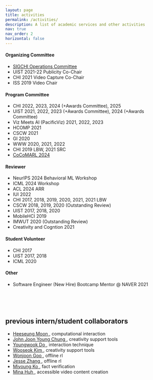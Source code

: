 ```yaml
---
layout: page
title: activities
permalink: /activities/
description: A list of academic services and other activities
nav: true
nav_order: 2
horizontal: false
---
```



#### Organizing Committee
- [SIGCHI Operations Committee](https://sigchi.org/people/operations-committee/)
- UIST 2021-22 Publicity Co-Chair
- CHI 2021 Video Capture Co-Chair
- ISS 2019 Video Chair


#### Program Committee
- CHI 2022, 2023, 2024 (+Awards Committee), 2025
- UIST 2021, 2022, 2023 (+Awards Committee), 2024 (+Awards Committee)
- Viz Meets AI (PacificViz) 2021, 2022, 2023
- HCOMP 2021
- CSCW 2021
- GI 2020
- WWW 2020, 2021, 2022
- CHI 2019 LBW, 2021 SRC
- [CoCoMARL 2024](https://sites.google.com/view/cocomarl-2024/home)

#### Reviewer
- NeurIPS 2024 Behavioral ML Workshop
- ICML 2024 Workshop
- ACL 2024 ARR
- IUI 2022
- CHI 2017, 2018, 2019, 2020, 2021, 2021 LBW
- CSCW 2018, 2019, 2020 (Outstanding Review)
- UIST 2017, 2018, 2020
- MobileHCI 2019
- IMWUT 2020 (Outstanding Review)
- Creativity and Cogntion 2021

#### Student Volunteer
- CHI 2017
- UIST 2017, 2018
- ICML 2020

#### Other
- Software Engineer (New Hire) Bootcamp Mentor @ NAVER 2021
  

<br/>
<br/>
<br/>

## previous intern/student collaborators
- <a href="https://hsmoon121.github.io/"> Heeseung Moon </a>, computational interaction
- <a href="https://johnr0.github.io/"> John Joon Young Chung </a>, creativity support tools
- <a href="https://www.youngwookdo.me/"> Youngwook Do </a>, interaction technique
- <a href="https://www.linkedin.com/in/wooseok-kim-9166751a5/"> Wooseok Kim </a>, creativity support tools
- <a href="http://dev.wonjoon.me/"> Wonjoon Goo </a>, offline rl
- <a href="https://jesbu1.github.io/"> Jesse Zhang </a>, offline rl
- <a href=""> Miyoung Ko </a>, fact verification
- <a href="https://minahuh.com/"> Mina Huh </a>, accessible video content creation
